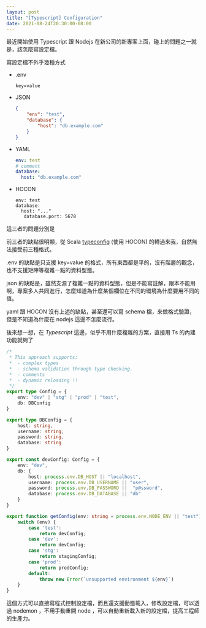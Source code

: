 ```yaml
---
layout: post
title: "[Typescript] Configuration"
date: 2021-08-24T20:30:00-08:00
---
```


最近開始使用 Typescript 跟 Nodejs 在新公司的新專案上面，碰上的問題之一就是，該怎麼寫設定檔。

寫設定檔不外乎幾種方式 
 * .env
   ```
   key=value
   ```
 * JSON
   ```json
   {
       "env": "test",
       "database": {
           "host": "db.example.com"
       }
   }
   ```
 * YAML
   ```yaml
   env: test
   # comment
   database:
     host: "db.example.com"
   ```
 * HOCON 
   ```
   env: test
   database:
     host: "..."
      database.port: 5678  
   ```
這三者的問題分別是



前三者的缺點很明顯，從 Scala [typeconfig](https://github.com/lightbend/config) (使用 HOCON) 的轉過來我，自然無法接受前三種格式。

.env 的缺點是只支援 key=value 的格式，所有東西都是平的，沒有階層的觀念，也不支援矩陣等複雜一點的資料型態。

json 的缺點是，雖然支源了複雜一點的資料型態，但是不能寫註解，跟本不能用啊，專案多人共同進行，怎麼知道為什麼某個欄位在不同的環境為什麼要用不同的值。

yaml 跟 HOCON 沒有上述的缺點，甚至還可以寫 schema 檔，來做格式驗證，但是不知道為什麼在 nodejs 這邊不怎麼流行。

後來想一想，在 *Typescript* 這邊，似乎不用什麼複雜的方案，直接用 Ts 的內建功能就夠了

```typescript
/*
 * This approach supports:
 *  - complex types
 *  - schema validation through type checking.
 *  - comments
 *  - dynamic reloading !!
 */
export type Config = {
    env: "dev" | "stg" | "prod" | "test",
    db: DBConfig
}

export type DBConfig = {
    host: string,
    username: string,
    password: string,
    database: string
}

export const devConfig: Config = {
    env: "dev",
    db: {
        host: process.env.DB_HOST || "localhost",
        username: process.env.DB_USERNAME || "user",
        password: process.env.DB_PASSWORD ||  "p@ssword",
        database: process.env.DB_DATABASE || "db"
    }
}

export function getConfig(env: string = process.env.NODE_ENV || "test"): Config {
    switch (env) {
        case 'test':
            return devConfig;
        case 'dev':
            return devConfig;
        case 'stg':
            return stagingConfig;
        case 'prod':
            return prodConfig;
        default:
            throw new Error(`unsupported environment ${env}`)
    }
}
```
這個方式可以直接寫程式控制設定檔，而且還支援動態載入，修改設定檔，可以透過 nodemon ，不用手動重開 node ，可以自動重新載入新的設定檔，提高工程師的生產力。
